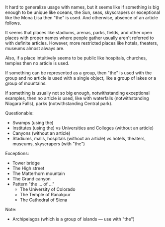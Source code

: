 It hard to generalize usage with names, but it seems like if something is big enough to be unique like oceans, the Sun, seas, skyscrapers or exceptional like the Mona Lisa then "the" is used. And otherwise, absence of an article follows.

It seems that places like stadiums, arenas, parks, fields, and other open places with proper names where people gather usually aren't referred to with definite articles. However, more restricted places like hotels, theaters, museums almost always are.

Also, if a place intuitively seems to be public like hospitals, churches, temples then no article is used.

If something can be represented as a group, then "the" is used with the group and no article is used with a single object, like a group of lakes or a group of mountains.

If something is usually not so big enough, notwithstanding exceptional examples, then no article is used, like with waterfalls (notwithstanding Niagara Falls), parks (notwithstanding Central park).

Questionable:
- Swamps (using the)
- Institutes (using the) vs Universities and Colleges (without an article)
- Canyons (without an article)
- Stadiums, malls, hospitals (without an article) vs hotels, theaters, museums, skyscrapers (with "the")

Exceptions:
- Tower bridge
- The High street
- The Matterhorn mountain
- The Grand canyon
- Pattern "the ... of ..."
  - The University of Colorado
  - The Temple of Ranakpur
  - The Cathedral of Siena

Note:
- Archipelagos (which is a group of islands — use with "the")
